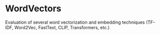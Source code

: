 # WordVectors
Evaluation of several word vectorization and embedding techniques (TF-IDF, Word2Vec, FastText, CLIP, Transformers, etc.)
